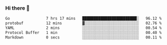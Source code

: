 ### Hi there 👋

<!--
**yeya24/yeya24** is a ✨ _special_ ✨ repository because its `README.md` (this file) appears on your GitHub profile.

Here are some ideas to get you started:

- 🔭 I’m currently working on ...
- 🌱 I’m currently learning ...
- 👯 I’m looking to collaborate on ...
- 🤔 I’m looking for help with ...
- 💬 Ask me about ...
- 📫 How to reach me: ...
- 😄 Pronouns: ...
- ⚡ Fun fact: ...
-->

<!--START_SECTION:waka-->

```txt
Go                7 hrs 17 mins   ████████████████████████░   96.12 %
protobuf          12 mins         ▓░░░░░░░░░░░░░░░░░░░░░░░░   02.76 %
YAML              2 mins          ░░░░░░░░░░░░░░░░░░░░░░░░░   00.54 %
Protocol Buffer   1 min           ░░░░░░░░░░░░░░░░░░░░░░░░░   00.40 %
Markdown          0 secs          ░░░░░░░░░░░░░░░░░░░░░░░░░   00.11 %
```

<!--END_SECTION:waka-->
